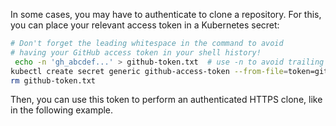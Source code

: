 <!--
SPDX-FileCopyrightText: the secureCodeBox authors

SPDX-License-Identifier: Apache-2.0
-->

In some cases, you may have to authenticate to clone a repository.
For this, you can place your relevant access token in a Kubernetes secret:

```bash
# Don't forget the leading whitespace in the command to avoid 
# having your GitHub access token in your shell history!
 echo -n 'gh_abcdef...' > github-token.txt  # use -n to avoid trailing line break
kubectl create secret generic github-access-token --from-file=token=github-token.txt
rm github-token.txt
```

Then, you can use this token to perform an authenticated HTTPS clone, like in the following example.